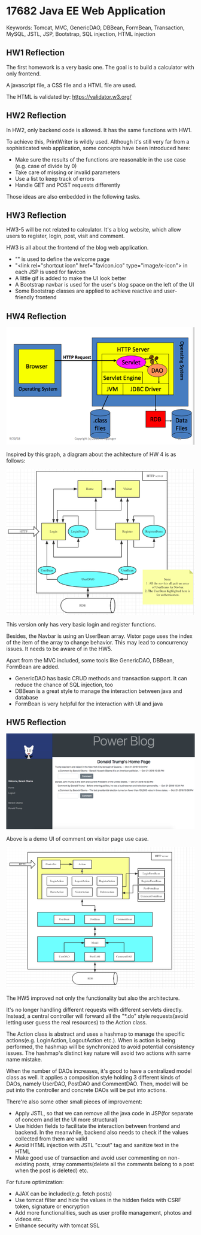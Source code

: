 # 17682 Java EE Web Application

Keywords: Tomcat, MVC, GenericDAO, DBBean, FormBean, Transaction, MySQL, JSTL, JSP, Bootstrap, SQL injection, HTML injection

## HW1 Reflection

The first homework is a very basic one. The goal is to build a calculator with only frontend.

A javascript file, a CSS file and a HTML file are used.

The HTML is validated by: https://validator.w3.org/


## HW2 Reflection

In HW2, only backend code is allowed. It has the same functions with HW1.

To achieve this, PrintWriter is wildly used. Although it's still very far from a sophisticated web application, some concepts have been introduced here:

* Make sure the results of the functions are reasonable in the use case (e.g. case of divide by 0)
* Take care of missing or invalid parameters
* Use a list to keep track of errors
* Handle GET and POST requests differently

Those ideas are also embedded in the following tasks.   

## HW3 Reflection

HW3-5 will be not related to calculator. It's a blog website, which allow users to register, login, post, visit and comment.

HW3 is all about the frontend of the blog web application.
* "<welcome-file-list>" is used to define the welcome page
* "<link rel=\"shortcut icon\" href=\"favicon.ico\" type=\"image/x-icon\"> in each JSP is used for favicon
* A little gif is added to make the UI look better
* A Bootstrap navbar is used for the user's blog space on the left of the UI
* Some Bootstrap classes are applied to achieve reactive and user-friendly frontend    

## HW4 Reflection


![alt text](https://github.com/Lucas12138/JavaEE-Web-Application/blob/master/hw4/web-service-architecture.png "web-service-architecture")

Inspired by this graph, a diagram about the achitecture of HW 4 is as follows:

![alt text](https://github.com/Lucas12138/JavaEE-Web-Application/blob/master/hw4/hw4-architecture.png "hw4-architecture")

This version only has very basic login and register functions.

Besides, the Navbar is using an UserBean array. Vistor page uses the index of the item of the array to change behavior.
This may lead to concurrency issues. It needs to be aware of in the HW5.

Apart from the MVC included, some tools like GenericDAO, DBBean, FormBean are added.

* GenericDAO has basic CRUD methods and transaction support. It can reduce the chance of SQL injection, too
* DBBean is a great style to manage the interaction between java and database
* FormBean is very helpful for the interaction with UI and java 

## HW5 Reflection

![alt text](https://github.com/Lucas12138/JavaEE-Web-Application/blob/master/hw5/comment-visitor-page-demo.png "omment-visitor-page-demo")

Above is a demo UI of comment on visitor page use case.

![alt text](https://github.com/Lucas12138/JavaEE-Web-Application/blob/master/hw5/hw5-architecture.png "hw5-architecture")

The HW5 improved not only the functionality but also the architecture.

It's no longer handling different requests with different servlets directly. Instead, a central controller will forward all the "*.do" style requests(avoid letting user guess the real resources) to the Action class.

The Action class is abstract and uses a hashmap to manage the specific actions(e.g. LoginAction, LogoutAction etc.). When is action is being performed, the hashmap will be synchronized to avoid potential consistency issues. The hashmap's distinct key nature will avoid two actions with same name mistake.

When the number of DAOs increases, it's good to have a centralized model class as well. It applies a composition style holding 3 different kinds of DAOs, namely UserDAO, PostDAO and CommentDAO. Then, model will be put into the controller and concrete DAOs will be put into actions.

There're also some other small pieces of improvement:
* Apply JSTL, so that we can remove all the java code in JSP(for separate of concern and let the UI more structural)
* Use hidden fields to facilitate the interaction between frontend and backend. In the meanwhile, backend also needs to check if the values collected from them are valid
* Avoid HTML injection with JSTL "c:out" tag and sanitize text in the HTML
* Make good use of transaction and avoid user commenting on non-existing posts, stray comments(delete all the comments belong to a post when the post is deleted) etc.

For future optimization:
* AJAX can be included(e.g. fetch posts)
* Use tomcat filter and hide the values in the hidden fields with CSRF token, signature or encryption
* Add more functionalities, such as user profile management, photos and videos etc.
* Enhance security with tomcat SSL  